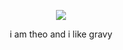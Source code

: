 <p align="center">
<img src="https://komarev.com/ghpvc/?username=devinemessage&color=yellow"
</p>

<p align="center">
i am theo and i like gravy
